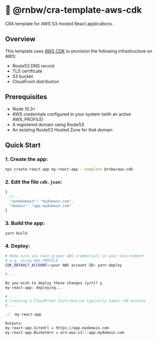 # 🌈 @rnbw/cra-template-aws-cdk

CRA template for AWS S3-hosted React applications.

## Overview

This template uses [AWS CDK](https://docs.aws.amazon.com/cdk/latest/guide/home.html) to provision the following infrastructure on AWS:

- Route53 DNS record
- TLS certificate
- S3 bucket
- CloudFront distribution

## Prerequisites

- Node 10.3+
- AWS credentials configured in your system (with an active AWS_PROFILE)
- A registered domain using Route53
- An existing Route53 Hosted Zone for that domain

## Quick Start

### 1. Create the app:

```bash
npx create-react-app my-react-app --template @rnbw/aws-cdk
```

### 2. Edit the file `cdk.json`:

```js
{
  //...
  "zoneDomain": "mydomain.com",
  "domain": "app.mydomain.com"
}
```

### 3. Build the app:

```bash
yarn build
```

### 4. Deploy:

```bash
# Make sure you have proper AWS credentials in your environment
# e.g. using AWS_PROFILE
CDK_DEFAULT_ACCOUNT=<your AWS account ID> yarn deploy

# ...

Do you wish to deploy these changes (y/n)? y
my-react-app: deploying...

# ...
# creating a CloudFront distribution typically takes ~40 minutes
# ...

 ✅  my-react-app

Outputs:
my-react-app.SiteUrl = https://app.mydomain.com
my-react-app.BucketArn = arn:aws:s3:::app.mydomain.com
```
